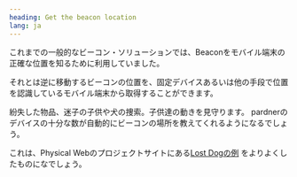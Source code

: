 ```yaml
---
heading: Get the beacon location
lang: ja
---
```


これまでの一般的なビーコン・ソリューションでは、Beaconをモバイル端末の正確な位置を知るために利用していました。

それとは逆に移動するビーコンの位置を、固定デバイスあるいは他の手段で位置を認識しているモバイル端末から取得することができます。

紛失した物品、迷子の子供や犬の捜索。子供達の動きを見守ります。
pardnerのデバイスの十分な数が自動的にビーコンの場所を教えてくれるようになるでしょう。

これは、Physical Webのプロジェクトサイトにある[Lost Dogの例](http://google.github.io/physical-web/examples#moving-beacon) をよりよくしたものになでしょう。
